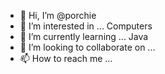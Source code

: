 - 👋 Hi, I’m @porchie
- 👀 I’m interested in ... Computers
- 🌱 I’m currently learning ... Java
- 💞️ I’m looking to collaborate on ...
- 📫 How to reach me ...

<!---
porchie/porchie is a ✨ special ✨ repository because its `README.md` (this file) appears on your GitHub profile.
You can click the Preview link to take a look at your changes.
--->

